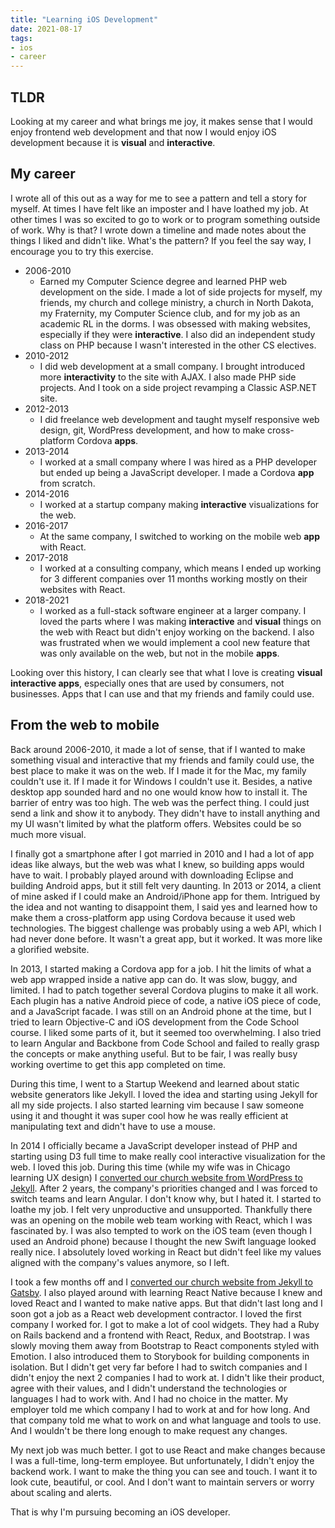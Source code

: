 ```yaml
---
title: "Learning iOS Development"
date: 2021-08-17
tags:
- ios
- career
---
```


## TLDR

Looking at my career and what brings me joy, it makes sense that I would enjoy frontend web development and that now I would enjoy iOS development because it is **visual** and **interactive**.

## My career

I wrote all of this out as a way for me to see a pattern and tell a story for myself. At times I have felt like an imposter and I have loathed my job. At other times I was so excited to go to work or to program something outside of work. Why is that? I wrote down a timeline and made notes about the things I liked and didn't like. What's the pattern? If you feel the say way, I encourage you to try this exercise.

- 2006-2010
	- Earned my Computer Science degree and learned PHP web development on the side. I made a lot of side projects for myself, my friends, my church and college ministry, a church in North Dakota, my Fraternity, my Computer Science club, and for my job as an academic RL in the dorms. I was obsessed with making websites, especially if they were **interactive**. I also did an independent study class on PHP because I wasn't interested in the other CS electives.
- 2010-2012
	- I did web development at a small company. I brought introduced more **interactivity** to the site with AJAX. I also made PHP side projects. And I took on a side project revamping a Classic ASP.NET site.
- 2012-2013
	- I did freelance web development and taught myself responsive web design, git, WordPress development, and how to make cross-platform Cordova **apps**.
- 2013-2014
	- I worked at a small company where I was hired as a PHP developer but ended up being a JavaScript developer. I made a Cordova **app** from scratch.
- 2014-2016
	- I worked at a startup company making **interactive** visualizations for the web.
- 2016-2017
	- At the same company, I switched to working on the mobile web **app** with React.
- 2017-2018
	- I worked at a consulting company, which means I ended up working for 3 different companies over 11 months working mostly on their websites with React.
- 2018-2021
	- I worked as a full-stack software engineer at a larger company. I loved the parts where I was making **interactive** and **visual** things on the web with React but didn't enjoy working on the backend. I also was frustrated when we would implement a cool new feature that was only available on the web, but not in the mobile **apps**.

Looking over this history, I can clearly see that what I love is creating **visual interactive apps**, especially ones that are used by consumers, not businesses. Apps that I can use and that my friends and family could use.

## From the web to mobile

Back around 2006-2010, it made a lot of sense, that if I wanted to make something visual and interactive that my friends and family could use, the best place to make it was on the web. If I made it for the Mac, my family couldn't use it. If I made it for Windows I couldn't use it. Besides, a native desktop app sounded hard and no one would know how to install it. The barrier of entry was too high. The web was the perfect thing. I could just send a link and show it to anybody. They didn't have to install anything and my UI wasn't limited by what the platform offers. Websites could be so much more visual.

I finally got a smartphone after I got married in 2010 and I had a lot of app ideas like always, but the web was what I knew, so building apps would have to wait. I probably played around with downloading Eclipse and building Android apps, but it still felt very daunting. In 2013 or 2014, a client of mine asked if I could make an Android/iPhone app for them. Intrigued by the idea and not wanting to disappoint them, I said yes and learned how to make them a cross-platform app using Cordova because it used web technologies. The biggest challenge was probably using a web API, which I had never done before. It wasn't a great app, but it worked. It was more like a glorified website.

In 2013, I started making a Cordova app for a job. I hit the limits of what a web app wrapped inside a native app can do. It was slow, buggy, and limited. I had to patch together several Cordova plugins to make it all work. Each plugin has a native Android piece of code, a native iOS piece of code, and a JavaScript facade. I was still on an Android phone at the time, but I tried to learn Objective-C and iOS development from the Code School course. I liked some parts of it, but it seemed too overwhelming. I also tried to learn Angular and Backbone from Code School and failed to really grasp the concepts or make anything useful. But to be fair, I was really busy working overtime to get this app completed on time.

During this time, I went to a Startup Weekend and learned about static website generators like Jekyll. I loved the idea and starting using Jekyll for all my side projects. I also started learning vim because I saw someone using it and thought it was super cool how he was really efficient at manipulating text and didn't have to use a mouse.

In 2014 I officially became a JavaScript developer instead of PHP and starting using D3 full time to make really cool interactive visualization for the web. I loved this job. During this time (while my wife was in Chicago learning UX design) I [converted our church website from WordPress to Jekyll](https://github.com/lifestonechurch/lifestonechurch.net/commit/64d2a84ba5cd3d7b524183434fe2183f0043c48a). After 2 years, the company's priorities changed and I was forced to switch teams and learn Angular. I don't know why, but I hated it. I started to loathe my job. I felt very unproductive and unsupported. Thankfully there was an opening on the mobile web team working with React, which I was fascinated by. I was also tempted to work on the iOS team (even though I used an Android phone) because I thought the new Swift language looked really nice. I absolutely loved working in React but didn't feel like my values aligned with the company's values anymore, so I left.

I took a few months off and I [converted our church website from Jekyll to Gatsby](https://github.com/lifestonechurch/lifestonechurch.net/commit/ceac080607ba2d3a1108cdc347eb2d8b3052bf2c). I also played around with learning React Native because I knew and loved React and I wanted to make native apps. But that didn't last long and I soon got a job as a React web development contractor. I loved the first company I worked for. I got to make a lot of cool widgets. They had a Ruby on Rails backend and a frontend with React, Redux, and Bootstrap. I was slowly moving them away from Bootstrap to React components styled with Emotion. I also introduced them to Storybook for building components in isolation. But I didn't get very far before I had to switch companies and I didn't enjoy the next 2 companies I had to work at. I didn't like their product, agree with their values, and I didn't understand the technologies or languages I had to work with. And I had no choice in the matter. My employer told me which company I had to work at and for how long. And that company told me what to work on and what language and tools to use. And I wouldn't be there long enough to make request any changes.

My next job was much better. I got to use React and make changes because I was a full-time, long-term employee. But unfortunately, I didn't enjoy the backend work. I want to make the thing you can see and touch. I want it to look cute, beautiful, or cool. And I don't want to maintain servers or worry about scaling and alerts.

That is why I'm pursuing becoming an iOS developer.